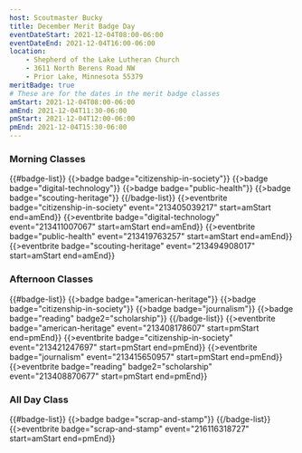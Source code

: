 ```yaml
---
host: Scoutmaster Bucky
title: December Merit Badge Day
eventDateStart: 2021-12-04T08:00-06:00
eventDateEnd: 2021-12-04T16:00-06:00
location:
    - Shepherd of the Lake Lutheran Church
    - 3611 North Berens Road NW
    - Prior Lake, Minnesota 55379
meritBadge: true
# These are for the dates in the merit badge classes
amStart: 2021-12-04T08:00-06:00
amEnd: 2021-12-04T11:30-06:00
pmStart: 2021-12-04T12:00-06:00
pmEnd: 2021-12-04T15:30-06:00
---
```

### Morning Classes

{{#badge-list}}
{{>badge badge="citizenship-in-society"}}
{{>badge badge="digital-technology"}}
{{>badge badge="public-health"}}
{{>badge badge="scouting-heritage"}}
{{/badge-list}}
{{>eventbrite badge="citizenship-in-society" event="213405039217" start=amStart end=amEnd}}
{{>eventbrite badge="digital-technology" event="213411007067" start=amStart end=amEnd}}
{{>eventbrite badge="public-health" event="213419763257" start=amStart end=amEnd}}
{{>eventbrite badge="scouting-heritage" event="213494908017" start=amStart end=amEnd}}

### Afternoon Classes

{{#badge-list}}
{{>badge badge="american-heritage"}}
{{>badge badge="citizenship-in-society"}}
{{>badge badge="journalism"}}
{{>badge badge="reading" badge2="scholarship"}}
{{/badge-list}}
{{>eventbrite badge="american-heritage" event="213408178607" start=pmStart end=pmEnd}}
{{>eventbrite badge="citizenship-in-society" event="213421247697" start=pmStart end=pmEnd}}
{{>eventbrite badge="journalism" event="213415650957" start=pmStart end=pmEnd}}
{{>eventbrite badge="reading" badge2="scholarship" event="213408870677" start=pmStart end=pmEnd}}

### All Day Class

{{#badge-list}}
{{>badge badge="scrap-and-stamp"}}
{{/badge-list}}
{{>eventbrite badge="scrap-and-stamp" event="216116318727" start=amStart end=pmEnd}}
